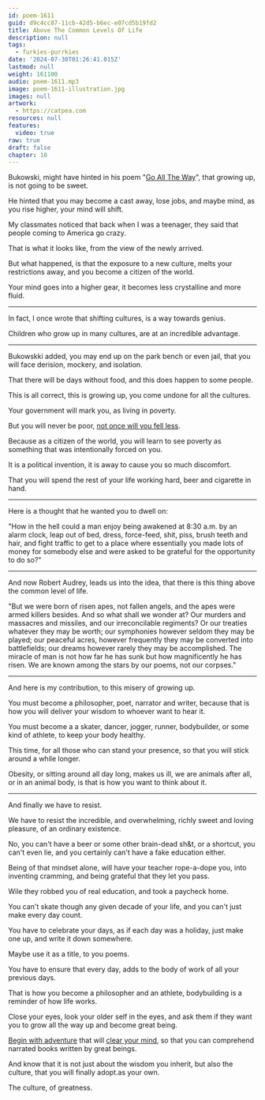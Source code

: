 ```yaml
---
id: poem-1611
guid: d9c4cc87-11cb-42d5-b6ec-e07cd5b19fd2
title: Above The Common Levels Of Life
description: null
tags:
  - furkies-purrkies
date: '2024-07-30T01:26:41.015Z'
lastmod: null
weight: 161100
audio: poem-1611.mp3
image: poem-1611-illustration.jpg
images: null
artwork:
  - https://catpea.com
resources: null
features:
  video: true
raw: true
draft: false
chapter: 10
---
```


Bukowski, might have hinted in his poem "[Go All The Way][1]",
that growing up, is not going to be sweet.

He hinted that you may become a cast away, lose jobs, and maybe mind,
as you rise higher, your mind will shift.

My classmates noticed that back when I was a teenager,
they said that people coming to America go crazy.

That is what it looks like,
from the view of the newly arrived.

But what happened, is that the exposure to a new culture,
melts your restrictions away, and you become a citizen of the world.

Your mind goes into a higher gear,
it becomes less crystalline and more fluid.

---

In fact, I once wrote that shifting cultures,
is a way towards genius.

Children who grow up in many cultures,
are at an incredible advantage.

---

Bukowskki added, you may end up on the park bench or even jail,
that you will face derision, mockery, and isolation.

That there will be days without food,
and this does happen to some people.

This is all correct, this is growing up,
you come undone for all the cultures.

Your government will mark you,
as living in poverty.

But you will never be poor,
[not once will you fell less][0].

Because as a citizen of the world,
you will learn to see poverty as something that was intentionally forced on you.

It is a political invention,
it is away to cause you so much discomfort.

That you will spend the rest of your life working hard,
beer and cigarette in hand.

---

Here is a thought that he wanted you to dwell on:

"How in the hell could a man enjoy being awakened at 8:30 a.m. by an alarm clock, leap out of bed, dress, force-feed, shit, piss, brush teeth and hair, and fight traffic to get to a place where essentially you made lots of money for somebody else and were asked to be grateful for the opportunity to do so?"

---

And now Robert Audrey, leads us into the idea,
that there is this thing above the common level of life.

"But we were born of risen apes, not fallen angels, and the apes were armed killers besides. And so what shall we wonder at? Our murders and massacres and missiles, and our irreconcilable regiments? Or our treaties whatever they may be worth; our symphonies however seldom they may be played; our peaceful acres, however frequently they may be converted into battlefields; our dreams however rarely they may be accomplished. The miracle of man is not how far he has sunk but how magnificently he has risen. We are known among the stars by our poems, not our corpses."

---

And here is my contribution,
to this misery of growing up.

You must become a philosopher, poet, narrator and writer,
because that is how you will deliver your wisdom to whoever want to hear it.

You must become a a skater, dancer, jogger, runner, bodybuilder,
or some kind of athlete, to keep your body healthy.

This time, for all those who can stand your presence,
so that you will stick around a while longer.

Obesity, or sitting around all day long,
makes us ill, we are animals after all, or in an animal body, is that is how you want to think about it.

---

And finally
we have to resist.

We have to resist the incredible, and overwhelming, richly sweet and loving pleasure,
of an ordinary existence.

No, you can't have a beer or some other brain-dead sh&t, or a shortcut, you can't even lie,
and you certainly can't have a fake education either.

Being of that mindset alone, will have your teacher rope-a-dope you,
into inventing cramming, and being grateful that they let you pass.

Wile they robbed you of real education,
and took a paycheck home.

You can't skate though any given decade of your life,
and you can't just make every day count.

You have to celebrate your days, as if each day was a holiday,
just make one up, and write it down somewhere.

Maybe use it as a title,
to you poems.

You have to ensure that every day,
adds to the body of work of all your previous days.

That is how you become a philosopher and an athlete,
bodybuilding is a reminder of how life works.

Close your eyes, look your older self in the eyes,
and ask them if they want you to grow all the way up and become great being.

[Begin with adventure][2] that will [clear your mind][3],
so that you can comprehend narrated books written by great beings.

And know that it is not just about the wisdom you inherit,
but also the culture, that you will finally adopt.as your own.

The culture,
of greatness.

[0]: https://www.youtube.com/watch?v=hPSvdKTEZug
[1]: https://www.youtube.com/watch?v=k6_QUhUPrF4
[2]: https://www.youtube.com/watch?v=Mwx3RvDWvDM
[3]: https://www.youtube.com/watch?v=8IzaUP7RhSk
